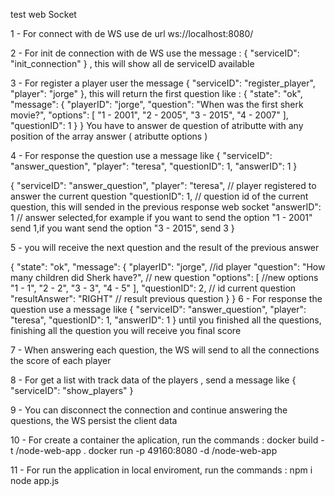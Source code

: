 test web Socket 

1 - For connect with de WS use de url ws://localhost:8080/

2 - For init de connection with de WS use the message : { "serviceID": "init_connection" } , this will show all de serviceID available

3 - For register a player user the message { "serviceID": "register_player", "player": "jorge" }, this will return the first question like :
{
  "state": "ok",
  "message": {
    "playerID": "jorge",
    "question": "When was the first sherk movie?",
    "options": [
      "1 - 2001",
      "2 - 2005",
      "3 - 2015",
      "4 - 2007"
    ],
    "questionID": 1
  }
}
 You have to answer de question of atributte with any position of the array answer ( atributte options )

 4 - For response the question use a message like { "serviceID": "answer_question", "player": "teresa", "questionID": 1, "answerID": 1 } 

 {
  "serviceID": "answer_question",
  "player": "teresa", // player registered to answer the current question
  "questionID": 1, // question id of the current question, this will sended in the previous response web socket 
  "answerID": 1 // answer selected,for example if you want to send the option "1 - 2001" send 1,if you want send the option "3 - 2015", send 3
}

5 - you will receive the next question and the result of the previous answer

{
  "state": "ok",
  "message": {
    "playerID": "jorge", //id player
    "question": "How many children did Sherk have?", // new question
    "options": [ //new options
      "1 - 1",
      "2 - 2",
      "3 - 3",
      "4 - 5"
    ],
    "questionID": 2, // id current question
    "resultAnswer": "RIGHT" // result previous question
  }
}
6 - For response the question use a message like { "serviceID": "answer_question", "player": "teresa", "questionID": 1, "answerID": 1 } 
until you finished all the questions, finishing all the question you will receive you final score

7 - When answering each question, the WS will send to all the connections the score of each player

8 - For get a list with track data of the players , send a message like { "serviceID": "show_players" }

9 - You can disconnect the connection and continue answering the questions, the WS persist the client data

10 - For create a container the aplication, run the commands :
      docker build -t <your username>/node-web-app .
      docker run -p 49160:8080 -d <your username>/node-web-app

11 - For run the application in local enviroment, run the commands : 
      npm i 
      node app.js      


